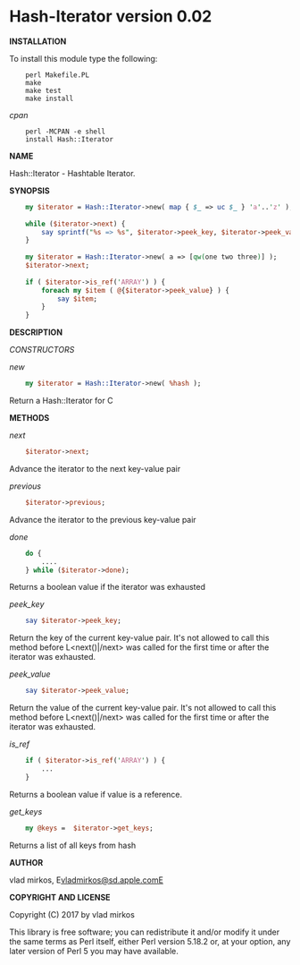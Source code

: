 Hash-Iterator version 0.02
==========================

**INSTALLATION**

To install this module type the following:

```shell
	perl Makefile.PL
	make
	make test
	make install
```
_cpan_

```shell
	perl -MCPAN -e shell
	install Hash::Iterator
```

**NAME**

Hash::Iterator - Hashtable Iterator.

**SYNOPSIS**

```perl
	my $iterator = Hash::Iterator->new( map { $_ => uc $_ } 'a'..'z' );
	
	while ($iterator->next) {
	    say sprintf("%s => %s", $iterator->peek_key, $iterator->peek_value);
	}
	
	my $iterator = Hash::Iterator->new( a => [qw(one two three)] );
	$iterator->next;
	
	if ( $iterator->is_ref('ARRAY') ) {
	    foreach my $item ( @{$iterator->peek_value} ) {
	        say $item;
	    }
	}

```

**DESCRIPTION**

_CONSTRUCTORS_

_new_

```perl
	my $iterator = Hash::Iterator->new( %hash );
```

Return a Hash::Iterator for C<hash>

**METHODS**

_next_
```perl
	$iterator->next;
```
Advance the iterator to the next key-value pair

_previous_
```perl
	$iterator->previous;
```
Advance the iterator to the previous key-value pair

_done_
```perl
	do {
	    ....
	} while ($iterator->done);
```
Returns a boolean value if the iterator was exhausted

_peek_key_
```perl
	say $iterator->peek_key;
```
Return the key of the current key-value pair. It's not allowed to
call this method before L<next()|/next> was called for the first time or
after the iterator was exhausted.

_peek_value_
```perl
	say $iterator->peek_value;
```
Return the value of the current key-value pair.  It's not allowed to
call this method before L<next()|/next> was called for the first time or
after the iterator was exhausted.

_is_ref_
```perl
	if ( $iterator->is_ref('ARRAY') ) {
	    ...
	}
```
Returns a boolean value if value is a reference.

_get_keys_
```perl
	my @keys =  $iterator->get_keys;
```
Returns a list of all keys from hash

**AUTHOR**

vlad mirkos, E<lt>vladmirkos@sd.apple.comE<gt>

**COPYRIGHT AND LICENSE**

Copyright (C) 2017 by vlad mirkos

This library is free software; you can redistribute it and/or modify
it under the same terms as Perl itself, either Perl version 5.18.2 or,
at your option, any later version of Perl 5 you may have available.